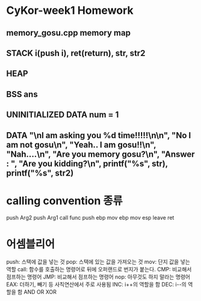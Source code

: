 CyKor-week1 Homework
===========
memory_gosu.cpp memory map
------------------------------
STACK 
i(push i), ret(return), str, str2
------------------
HEAP
-------------------
BSS
ans
----
UNINITIALIZED DATA
num = 1
---------------------
DATA
"\nI am asking you %d time!!!!!\n\n", "No I am not gosu\n", "Yeah.. I am gosu!!\n", "Nah....\n",  "Are you memory gosu?\n",  "Answer : ", "Are you kidding?\n", printf("%s", str),
		printf("%s", str2)
-------------------------------------------------------------------------------------------------------------------------------------------------------------
# calling convention 종류
push Arg2
push Arg1
call func
push ebp
mov ebp
mov esp
leave
ret
# 어셈블리어 
push: 스택에 값을 넣는 것
pop: 스택에 있는 값을 가져오는 것
mov: 단지 값을 넣는 역할
call: 함수를 호출하는 명령어로 뒤에 오퍼랜드로 번지가 붙는다.
CMP: 비교해서 점프하는 명령어
JMP: 비교해서 점프하는 명령어
nop: 아무것도 하지 말라는 명령어
EAX: 더하기, 빼기 등 사칙연산에서 주로 사용됨
INC: i++의 역할을 함
DEC: i--의 역할을 함
AND
OR
XOR














